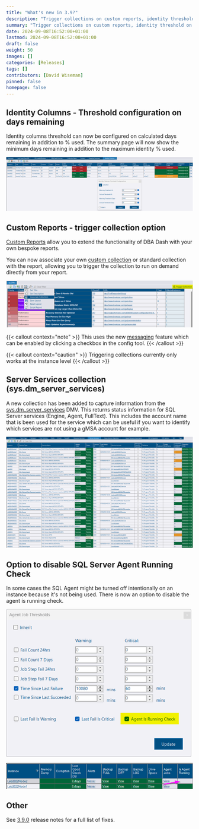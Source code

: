 ```yaml
---
title: "What's new in 3.9?"
description: "Trigger collections on custom reports, identity threshold on days remaining, server services collection..."
summary: "Trigger collections on custom reports, identity threshold on days remaining, server services collection..."
date: 2024-09-08T16:52:00+01:00
lastmod: 2024-09-08T16:52:00+01:00
draft: false
weight: 50
images: []
categories: [Releases]
tags: []
contributors: [David Wiseman]
pinned: false
homepage: false
---
```

## Identity Columns - Threshold configuration on days remaining

Identity columns threshold can now be configured on calculated days remaining in addition to % used.  The summary page will now show the minimum days remaining in addition to the maximum identity % used.

[![Identity Columns Threshold Configuration](identity-columns-theshold-configuration.png)](identity-columns-theshold-configuration.png)


## Custom Reports - trigger collection option

[Custom Reports](/content/docs/how-to/create-custom-reports/) allow you to extend the functionality of DBA Dash with your own bespoke reports.

You can now associate your own [custom collection](/content/docs/help/custom-collections/) or standard collection with the report, allowing you to trigger the collection to run on demand directly from your report.

[![Custom Report - Trigger Collection](custom-report-trigger-collection.png)](custom-report-trigger-collection.png)

{{< callout context="note" >}}
This uses the new [messaging](/content/docs/help/messaging/) feature which can be enabled by clicking a checkbox in the config tool.
{{< /callout >}}

{{< callout context="caution" >}}
Triggering collections currently only works at the instance level
{{< /callout >}}

## Server Services collection (sys.dm_server_services)

A new collection has been added to capture information from the [sys.dm_server_services](https://learn.microsoft.com/en-us/sql/relational-databases/system-dynamic-management-views/sys-dm-server-services-transact-sql?view=azuresqldb-current) DMV.  This returns status information for SQL Server services (Engine, Agent, FullText).  This includes the account name that is been used for the service which can be useful if you want to identify which services are not using a gMSA account for example.

[![sys.dm_server_services collection](sys-dm-server-services.png)](sys-dm-server-services.png)



## Option to disable SQL Server Agent Running Check

In some cases the SQL Agent might be turned off intentionally on an instance because it's not being used.  There is now an option to disable the agent is running check.

[![Agent job thresholds](agent-job-thresholds.png)](agent-job-thresholds.png)

[![Agent is running check](agent-is-running-check.png)](agent-is-running-check.png)



## Other

See [3.9.0](https://github.com/trimble-oss/dba-dash/releases/tag/3.9.0) release notes for a full list of fixes.
